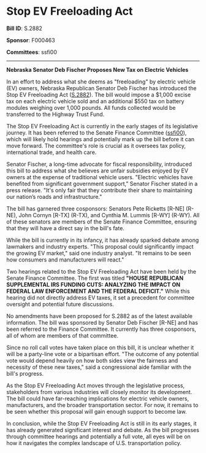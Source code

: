 # Stop EV Freeloading Act

**Bill ID**: S.2882

**Sponsor**: F000463

**Committees**: ssfi00

---

**Nebraska Senator Deb Fischer Proposes New Tax on Electric Vehicles**

In an effort to address what she deems as "freeloading" by electric vehicle (EV) owners, Nebraska Republican Senator Deb Fischer has introduced the Stop EV Freeloading Act ([S.2882](https://www.congress.gov/bill/118th-congress/senate-bill/2882)). The bill would impose a $1,000 excise tax on each electric vehicle sold and an additional $550 tax on battery modules weighing over 1,000 pounds. All funds collected would be transferred to the Highway Trust Fund.

The Stop EV Freeloading Act is currently in the early stages of its legislative journey. It has been referred to the Senate Finance Committee ([ssfi00](https://www.congress.gov/committee/ssfi00)), which will likely hold hearings and potentially mark up the bill before it can move forward. The committee's role is crucial as it oversees tax policy, international trade, and health care.

Senator Fischer, a long-time advocate for fiscal responsibility, introduced this bill to address what she believes are unfair subsidies enjoyed by EV owners at the expense of traditional vehicle users. "Electric vehicles have benefited from significant government support," Senator Fischer stated in a press release. "It's only fair that they contribute their share to maintaining our nation’s roads and infrastructure."

The bill has garnered three cosponsors: Senators Pete Ricketts [R-NE] (R-NE), John Cornyn [R-TX] (R-TX), and Cynthia M. Lummis [R-WY] (R-WY). All of these senators are members of the Senate Finance Committee, ensuring that they will have a direct say in the bill's fate.

While the bill is currently in its infancy, it has already sparked debate among lawmakers and industry experts. "This proposal could significantly impact the growing EV market," said one industry analyst. "It remains to be seen how consumers and manufacturers will react."

Two hearings related to the Stop EV Freeloading Act have been held by the Senate Finance Committee. The first was titled **"HOUSE REPUBLICAN SUPPLEMENTAL IRS FUNDING CUTS: ANALYZING THE IMPACT ON FEDERAL LAW ENFORCEMENT AND THE FEDERAL DEFICIT."** While this hearing did not directly address EV taxes, it set a precedent for committee oversight and potential future discussions.

No amendments have been proposed for S.2882 as of the latest available information. The bill was sponsored by Senator Deb Fischer [R-NE] and has been referred to the Finance Committee. It currently has three cosponsors, all of whom are members of that committee.

Since no roll call votes have taken place on this bill, it is unclear whether it will be a party-line vote or a bipartisan effort. "The outcome of any potential vote would depend heavily on how both sides view the fairness and necessity of these new taxes," said a congressional aide familiar with the bill's progress.

As the Stop EV Freeloading Act moves through the legislative process, stakeholders from various industries will closely monitor its development. The bill could have far-reaching implications for electric vehicle owners, manufacturers, and the broader transportation sector. For now, it remains to be seen whether this proposal will gain enough support to become law.

In conclusion, while the Stop EV Freeloading Act is still in its early stages, it has already generated significant interest and debate. As the bill progresses through committee hearings and potentially a full vote, all eyes will be on how it navigates the complex landscape of U.S. transportation policy.